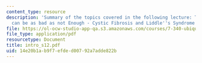 ```yaml
---
content_type: resource
description: 'Summary of the topics covered in the following lecture: Too Much Degradation
  can be as bad as not Enough - Cystic Fibrosis and Liddle''s Syndrome.'
file: https://ol-ocw-studio-app-qa.s3.amazonaws.com/courses/7-340-ubiquitination-the-proteasome-and-human-disease-fall-2004/14e20b1ab9f7efded00792a7adde822b_intro_s12.pdf
file_type: application/pdf
resourcetype: Document
title: intro_s12.pdf
uid: 14e20b1a-b9f7-efde-d007-92a7adde822b
---
```

